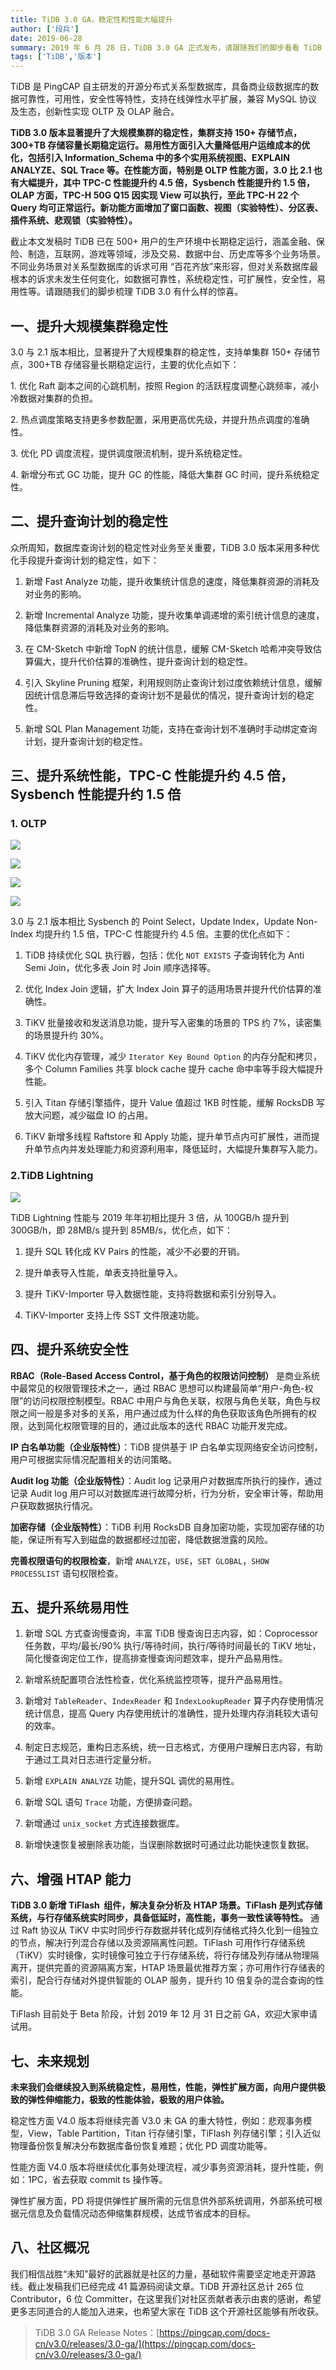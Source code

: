 ```yaml
---
title: TiDB 3.0 GA，稳定性和性能大幅提升
author: ['段兵']
date: 2019-06-28
summary: 2019 年 6 月 28 日，TiDB 3.0 GA 正式发布，请跟随我们的脚步看看 TiDB 3.0 有什么样的惊喜。
tags: ['TiDB','版本']
---
```


TiDB 是 PingCAP 自主研发的开源分布式关系型数据库，具备商业级数据库的数据可靠性，可用性，安全性等特性，支持在线弹性水平扩展，兼容 MySQL 协议及生态，创新性实现 OLTP 及 OLAP 融合。

**TiDB 3.0 版本显著提升了大规模集群的稳定性，集群支持 150+ 存储节点，300+TB 存储容量长期稳定运行。易用性方面引入大量降低用户运维成本的优化，包括引入 Information_Schema 中的多个实用系统视图、EXPLAIN ANALYZE、SQL Trace 等。在性能方面，特别是 OLTP 性能方面，3.0 比 2.1 也有大幅提升，其中 TPC-C 性能提升约 4.5 倍，Sysbench 性能提升约 1.5 倍，OLAP 方面，TPC-H 50G Q15 因实现 View 可以执行，至此 TPC-H 22 个 Query 均可正常运行。新功能方面增加了窗口函数、视图（实验特性）、分区表、插件系统、悲观锁（实验特性）。**

截止本文发稿时 TiDB 已在 500+ 用户的生产环境中长期稳定运行，涵盖金融、保险、制造，互联网，游戏等领域，涉及交易、数据中台、历史库等多个业务场景。不同业务场景对关系型数据库的诉求可用 “百花齐放”来形容，但对关系数据库最根本的诉求未发生任何变化，如数据可靠性，系统稳定性，可扩展性，安全性，易用性等。请跟随我们的脚步梳理 TiDB 3.0 有什么样的惊喜。

## 一、提升大规模集群稳定性

3.0 与 2.1 版本相比，显著提升了大规模集群的稳定性，支持单集群 150+ 存储节点，300+TB 存储容量长期稳定运行，主要的优化点如下：

1\. 优化 Raft 副本之间的心跳机制，按照 Region 的活跃程度调整心跳频率，减小冷数据对集群的负担。

2\. 热点调度策略支持更多参数配置，采用更高优先级，并提升热点调度的准确性。

3\. 优化 PD 调度流程，提供调度限流机制，提升系统稳定性。

4\. 新增分布式 GC 功能，提升 GC 的性能，降低大集群 GC 时间，提升系统稳定性。

## 二、提升查询计划的稳定性

众所周知，数据库查询计划的稳定性对业务至关重要，TiDB 3.0 版本采用多种优化手段提升查询计划的稳定性，如下：

1. 新增 Fast Analyze 功能，提升收集统计信息的速度，降低集群资源的消耗及对业务的影响。

2. 新增 Incremental Analyze 功能，提升收集单调递增的索引统计信息的速度，降低集群资源的消耗及对业务的影响。

3. 在 CM-Sketch 中新增 TopN 的统计信息，缓解 CM-Sketch 哈希冲突导致估算偏大，提升代价估算的准确性，提升查询计划的稳定性。

4. 引入 Skyline Pruning 框架，利用规则防止查询计划过度依赖统计信息，缓解因统计信息滞后导致选择的查询计划不是最优的情况，提升查询计划的稳定性。

5. 新增 SQL Plan Management 功能，支持在查询计划不准确时手动绑定查询计划，提升查询计划的稳定性。

## 三、提升系统性能，TPC-C 性能提升约 4.5 倍，Sysbench 性能提升约 1.5 倍

### 1. OLTP


![](media/tidb-3.0-ga/1.png)

![](media/tidb-3.0-ga/2.png)

![](media/tidb-3.0-ga/3.png)

![](media/tidb-3.0-ga/4.png)

3.0 与 2.1 版本相比 Sysbench 的 Point Select，Update Index，Update Non-Index 均提升约 1.5 倍，TPC-C 性能提升约 4.5 倍。主要的优化点如下：

1. TiDB 持续优化 SQL 执行器，包括：优化 `NOT EXISTS` 子查询转化为 Anti Semi Join，优化多表 Join 时 Join 顺序选择等。

2. 优化 Index Join 逻辑，扩大 Index Join 算子的适用场景并提升代价估算的准确性。

3. TiKV 批量接收和发送消息功能，提升写入密集的场景的 TPS 约 7%，读密集的场景提升约 30%。

4. TiKV 优化内存管理，减少 `Iterator Key Bound Option` 的内存分配和拷贝，多个 Column Families 共享 block cache 提升 cache 命中率等手段大幅提升性能。

5. 引入 Titan 存储引擎插件，提升 Value 值超过 1KB 时性能，缓解 RocksDB 写放大问题，减少磁盘 IO 的占用。

6. TiKV 新增多线程 Raftstore 和 Apply 功能，提升单节点内可扩展性，进而提升单节点内并发处理能力和资源利用率，降低延时，大幅提升集群写入能力。

### 2.TiDB Lightning

![](media/tidb-3.0-ga/5.png)

TiDB Lightning 性能与 2019 年年初相比提升 3 倍，从 100GB/h 提升到 300GB/h，即 28MB/s 提升到 85MB/s，优化点，如下：

1. 提升 SQL 转化成 KV Pairs 的性能，减少不必要的开销。

2. 提升单表导入性能，单表支持批量导入。

3. 提升 TiKV-Importer 导入数据性能，支持将数据和索引分别导入。

4. TiKV-Importer 支持上传 SST 文件限速功能。

## 四、提升系统安全性

**RBAC（Role-Based Access Control，基于角色的权限访问控制）** 是商业系统中最常见的权限管理技术之一，通过 RBAC 思想可以构建最简单“用户-角色-权限”的访问权限控制模型。RBAC 中用户与角色关联，权限与角色关联，角色与权限之间一般是多对多的关系，用户通过成为什么样的角色获取该角色所拥有的权限，达到简化权限管理的目的，通过此版本的迭代 RBAC 功能开发完成。

**IP 白名单功能（企业版特性）**：TiDB 提供基于 IP 白名单实现网络安全访问控制，用户可根据实际情况配置相关的访问策略。

**Audit log 功能（企业版特性）**：Audit log 记录用户对数据库所执行的操作，通过记录 Audit log 用户可以对数据库进行故障分析，行为分析，安全审计等，帮助用户获取数据执行情况。

**加密存储（企业版特性）**：TiDB 利用 RocksDB 自身加密功能，实现加密存储的功能，保证所有写入到磁盘的数据都经过加密，降低数据泄露的风险。

**完善权限语句的权限检查**，新增 `ANALYZE`，`USE`，`SET GLOBAL`，`SHOW PROCESSLIST` 语句权限检查。

## 五、提升系统易用性

1. 新增 SQL 方式查询慢查询，丰富 TiDB 慢查询日志内容，如：Coprocessor 任务数，平均/最长/90% 执行/等待时间，执行/等待时间最长的 TiKV 地址，简化慢查询定位工作，提高排查慢查询问题效率，提升产品易用性。

2. 新增系统配置项合法性检查，优化系统监控项等，提升产品易用性。

3. 新增对 `TableReader`、`IndexReader` 和 `IndexLookupReader` 算子内存使用情况统计信息，提高 Query 内存使用统计的准确性，提升处理内存消耗较大语句的效率。

4. 制定日志规范，重构日志系统，统一日志格式，方便用户理解日志内容，有助于通过工具对日志进行定量分析。

5. 新增 `EXPLAIN ANALYZE` 功能，提升SQL 调优的易用性。

6. 新增 SQL 语句 `Trace` 功能，方便排查问题。

7. 新增通过 `unix_socket` 方式连接数据库。

8. 新增快速恢复被删除表功能，当误删除数据时可通过此功能快速恢复数据。

## 六、增强 HTAP 能力

**TiDB 3.0 新增 TiFlash  组件，解决复杂分析及 HTAP 场景。TiFlash 是列式存储系统，与行存储系统实时同步，具备低延时，高性能，事务一致性读等特性。** 通过 Raft 协议从 TiKV 中实时同步行存数据并转化成列存储格式持久化到一组独立的节点，解决行列混合存储以及资源隔离性问题。TiFlash 可用作行存储系统（TiKV）实时镜像，实时镜像可独立于行存储系统，将行存储及列存储从物理隔离开，提供完善的资源隔离方案，HTAP 场景最优推荐方案；亦可用作行存储表的索引，配合行存储对外提供智能的 OLAP 服务，提升约 10 倍复杂的混合查询的性能。

TiFlash 目前处于 Beta 阶段，计划 2019 年 12 月 31 日之前 GA，欢迎大家申请试用。

## 七、未来规划

**未来我们会继续投入到系统稳定性，易用性，性能，弹性扩展方面，向用户提供极致的弹性伸缩能力，极致的性能体验，极致的用户体验。**

稳定性方面 V4.0 版本将继续完善 V3.0 未 GA 的重大特性，例如：悲观事务模型，View，Table Partition，Titan 行存储引擎，TiFlash 列存储引擎；引入近似物理备份恢复解决分布数据库备份恢复难题；优化 PD 调度功能等。

性能方面 V4.0 版本将继续优化事务处理流程，减少事务资源消耗，提升性能，例如：1PC，省去获取 commit ts 操作等。

弹性扩展方面，PD 将提供弹性扩展所需的元信息供外部系统调用，外部系统可根据元信息及负载情况动态伸缩集群规模，达成节省成本的目标。

## 八、社区概况

我们相信战胜“未知”最好的武器就是社区的力量，基础软件需要坚定地走开源路线。截止发稿我们已经完成 41 篇源码阅读文章。TiDB 开源社区总计 265 位 Contributor，6 位 Committer，在这里我们对社区贡献者表示由衷的感谢，希望更多志同道合的人能加入进来，也希望大家在 TiDB 这个开源社区能够有所收获。

>TiDB 3.0 GA Release Notes：[https://pingcap.com/docs-cn/v3.0/releases/3.0-ga/](https://pingcap.com/docs-cn/v3.0/releases/3.0-ga/)

